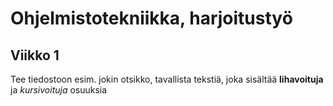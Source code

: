 # Ohjelmistotekniikka, harjoitustyö
## Viikko 1

Tee tiedostoon esim. jokin otsikko, tavallista tekstiä, joka sisältää **lihavoituja** 
ja *kursivoituja* osuuksia


